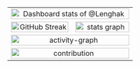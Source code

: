 <!-- Profile Header -->
<div align="center">
  <!-- Main Stats Table -->
  <table width="100%">
    <tr>
      <td colspan="2" align="center">
       <a href="https://next.ossinsight.io/widgets/official/compose-user-dashboard-stats?user_id=125646707" target="_blank" style="display: block" align="center" width="100%">
  <picture>
    <source media="(prefers-color-scheme: dark)" srcset="https://next.ossinsight.io/widgets/official/compose-user-dashboard-stats/thumbnail.png?user_id=125646707&image_size=auto&color_scheme=dark" width="100%" height="auto">
    <img alt="Dashboard stats of @Lenghak" src="https://next.ossinsight.io/widgets/official/compose-user-dashboard-stats/thumbnail.png?user_id=125646707&image_size=auto&color_scheme=light" width="100%" height="auto">
  </picture>
</a>
      </td>
    </tr>
    <tr>
      <td width="50%" align="center">
        <!-- GitHub Streak -->
        <a href="https://git.io/streak-stats">
          <picture>
            <source media="(prefers-color-scheme: dark)" srcset="https://streak-stats.demolab.com?user=Lenghak&theme=github-dark&hide_border=true&border_radius=0&short_numbers=true" width="100%">
            <img src="https://streak-stats.demolab.com?user=Lenghak&theme=github-light&hide_border=true&border_radius=0&short_numbers=true" alt="GitHub Streak" width="100%" height="auto"/>
          <picture>
          </a>
      </td>
      <td width="47.5%" align="center">
        <!-- GitHub Stats -->
        <picture>
          <source media="(prefers-color-scheme: dark)" srcset="https://github-readme-stats.vercel.app/api?username=Lenghak&hide_title=false&hide_rank=false&show_icons=true&include_all_commits=true&count_private=true&disable_animations=false&theme=github-dark&locale=en&hide_border=true&order=1&border_radius=0" width="100%">
          <img src="https://github-readme-stats.vercel.app/api?username=Lenghak&hide_title=false&hide_rank=false&show_icons=true&include_all_commits=true&count_private=true&disable_animations=false&theme=github-light&locale=en&hide_border=true&order=1&border_radius=0" width="100%" alt="stats graph" />
        </picture>
      </td>
    </tr>
    <tr>
      <td colspan="2" align="center">
        <!-- Activity Graph -->
        <img src="https://github-readme-activity-graph.vercel.app/graph?username=Lenghak&radius=16&bg_color=00000000&theme=github-compact&area=true&order=5&hide_border=true" width="100%" alt="activity-graph" />
      </td>
    </tr>
    <tr>
      <td colspan="2" align="center">
        <!-- Snake Animation -->
          <img alt="contribution" src="http://www.allgitcontributiongraph.com/justgraphit.svg?github=Lenghak&gitlab=Lenghak" width="100%">
      </td>
    </tr>
  </table>
</div>
